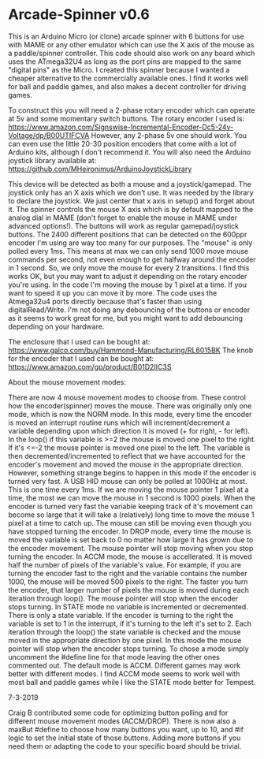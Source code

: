 # Arcade-Spinner v0.6
This is an Arduino Micro (or clone) arcade spinner with 6 buttons for use with MAME or any other emulator which can use the X axis of the mouse as a paddle/spinner controller. This code should also work on any board which uses the ATmega32U4 as long as the port pins are mapped to the same "digital pins" as the Micro. I created this spinner because I wanted a cheaper alternative to the commercially available ones. I find it works well for ball and paddle games, and also makes a decent controller for driving games.

 To construct this you will need a 2-phase rotary encoder which can operate at 5v and some momentary switch buttons. The rotary encoder I used is: https://www.amazon.com/Signswise-Incremental-Encoder-Dc5-24v-Voltage/dp/B00UTIFCVA 
However, any 2-phase 5v one should work. You can even use the little 20-30 position encoders that come with a lot of Arduino kits, although I don't recommend it. You will also need the Arduino joystick library available at: https://github.com/MHeironimus/ArduinoJoystickLibrary

This device will be detected as both a mouse and a joystick/gamepad. The joystick only has an X axis which we don't use. It was needed by the library to declare the joystick. We just center that x axis in setup() and forget about it. The spinner controls the mouse X axis which is by default mapped to the analog dial in MAME (don't forget to enable the mouse in MAME under advanced options!). The buttons will work as regular gamepad/joystick buttons. The 2400 different positions that can be detected on the 600ppr encoder I'm using are way too many for our purposes. The "mouse" is only polled every 1ms. This means at max we can only send 1000 move mouse commands per second, not even enough to get halfway around the encoder in 1 second. So, we only move the mouse for every 2 transitions. I find this works OK, but you may want to adjust it depending on the rotary encoder you're using. In the code I'm moving the mouse by 1 pixel at a time. If you want to speed it up you can move it by more. The code uses the Atmega32u4 ports directly because that's faster than using digitalRead/Write. I'm not doing any debouncing of the buttons or encoder as it seems to work great for me, but you might want to add debouncing depending on your hardware.

The enclosure that I used can be bought at: https://www.galco.com/buy/Hammond-Manufacturing/RL6015BK
The knob for the encoder that I used can be bought at: https://www.amazon.com/gp/product/B01D2IIC3S



About the mouse movement modes:

There are now 4 mouse movement modes to choose from. These control how the encoder(spinner) moves the mouse. There was originally only one mode, which is now the NORM mode. In this mode, every time the encoder is moved an interrupt routine runs which will increment/decrement a variable depending upon which direction it is moved (+ for right, - for left). In the loop() if this variable is >=2 the mouse is moved one pixel to the right. If it's <=-2 the mouse pointer is moved one pixel to the left. The variable is then decremented/incremented to reflect that we have accounted for the encoder's movement and moved the mouse in the appropriate direction. However, something strange begins to happen in this mode if the encoder is turned very fast. A USB HID mouse can only be polled at 1000Hz at most. This is one time every 1ms. If we are moving the mouse pointer 1 pixel at a time, the most we can move the mouse in 1 second is 1000 pixels. When the encoder is turned very fast the variable keeping track of it's movement can become so large that it will take a (relatively) long time to move the mouse 1 pixel at a time to catch up. The mouse can still be moving even though you have stopped turning the encoder. In DROP mode, every time the mouse is moved the variable is set back to 0 no matter how large it has grown due to the encoder movement. The mouse pointer will stop moving when you stop turning the encoder. In ACCM mode, the mouse is accellerated. It is moved half the number of pixels of the variable's value. For example, if you are turning the encoder fast to the right and the variable contains the number 1000, the mouse will be moved 500 pixels to the right. The faster you turn the encoder, that larger number of pixels the mouse is moved during each iteration through loop(). The mouse pointer will stop when the encoder stops turning. In STATE mode no variable is incremented or decremented. There is only a state variable. If the encoder is turning to the right the variable is set to 1 in the interrupt, if it's turning to the left it's set to 2. Each iteration through the loop() the state variable is checked and the mouse moved in the appropriate direction by one pixel. In this mode the mouse pointer will stop when the encoder stops turning. To chose a mode simply uncomment the #define line for that mode leaving the other ones commented out. The default mode is ACCM. Different games may work better with different modes. I find ACCM mode seems to work well with most ball and paddle games while I like the STATE mode better for Tempest.



7-3-2019

Craig B contributed some code for optimizing button polling and for different mouse movement modes (ACCM/DROP). There is now also a maxBut #define to choose how many buttons you want, up to 10, and #if logic to set the initial state of those buttons. Adding more buttons if you need them or adapting the code to your specific board should be trivial.

